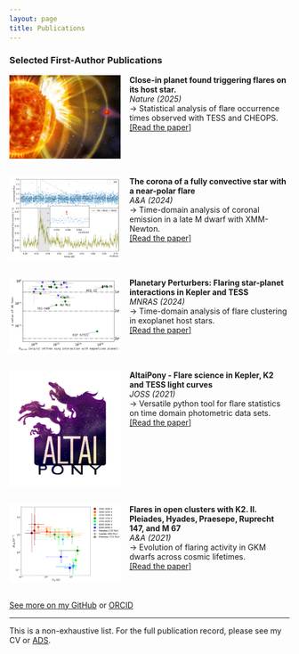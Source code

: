 ```yaml
---
layout: page
title: Publications
---
```


### Selected First-Author Publications

<div style="display: flex; gap: 1rem; margin-bottom: 2rem;">
  <img src="/assets/papers/ilin2025.jpg" alt="artwork: Danielle Futselaar" style="width: 200px; height: auto;">
  <div>
    <strong>Close-in planet found triggering flares on its host star.</strong>  <br>
    <em>Nature (2025)</em>  
    <br>→ Statistical analysis of flare occurrence times observed with TESS and CHEOPS.
    <br>
    <a href="https://rdcu.be/euu5D" target="_blank">[Read the paper]</a>

  </div>
</div>


<div style="display: flex; gap: 1rem; margin-bottom: 2rem;">
  <img src="/assets/papers/ilin2024b.png" alt="X-ray light curve" style="width: 200px; height: auto;">
  <div>
    <strong>The corona of a fully convective star with a near-polar flare</strong>  <br>
    <em>A&A (2024)</em>  
    <br>→ Time-domain analysis of coronal emission in a late M dwarf with XMM-Newton.
    <br>
    <a href="https://ui.adsabs.harvard.edu/abs/2024A%26A...687A.138I/abstract" target="_blank">[Read the paper]</a>

  </div>
</div>

<div style="display: flex; gap: 1rem; margin-bottom: 2rem;">
  <img src="/assets/papers/ilin2024.png" alt="Planetary perturbers" style="width: 200px; height: auto;">
  <div>
    <strong>Planetary Perturbers: Flaring star-planet interactions in Kepler and TESS</strong>  <br>
    <em>MNRAS (2024)</em>  
    <br>→ Time-domain analysis of flare clustering in exoplanet host stars.
    <br>
    <a href="https://ui.adsabs.harvard.edu/abs/2024MNRAS.527.3395I" target="_blank">[Read the paper]</a>

  </div>
</div>

<div style="display: flex; gap: 1rem; margin-bottom: 2rem;">
  <img src="/assets/papers/altaipony.png" alt="Altaipony" style="width: 200px; height: auto;">
  <div>
    <strong>AltaiPony - Flare science in Kepler, K2 and TESS light curves</strong>  <br>
    <em> JOSS (2021)</em>  
    <br>→ Versatile python tool for flare statistics on time domain photometric data sets.
    <br>
    <a href="https://joss.theoj.org/papers/10.21105/joss.02845" target="_blank">[Read the paper]</a>

  </div>
</div>


<div style="display: flex; gap: 1rem; margin-bottom: 2rem;">
  <img src="/assets/papers/ilin2021.png" alt="Flares in open clusters" style="width: 200px; height: auto;">
  <div>
    <strong>Flares in open clusters with K2. II. Pleiades, Hyades, Praesepe, Ruprecht 147, and M 67</strong>  <br>
    <em>A&A (2021)</em>  
    <br>→ Evolution of flaring activity in GKM dwarfs across cosmic lifetimes.
    <br>
    <a href="https://ui.adsabs.harvard.edu/abs/2021A&A...645A..42I/abstract" target="_blank">[Read the paper]</a>

  </div>
</div>


[See more on my GitHub](https://github.com/ekaterinailin) or [ORCID](https://orcid.org/0000-0002-6299-7542)

---

This is a non-exhaustive list. For the full publication record, please see my CV or [ADS](https://ui.adsabs.harvard.edu/search/filter_property_fq_property=AND&filter_property_fq_property=property%3A%22refereed%22&fq=%7B!type%3Daqp%20v%3D%24fq_database%7D&fq=%7B!type%3Daqp%20v%3D%24fq_property%7D&fq_database=(database%3Aastronomy)&fq_property=(property%3A%22refereed%22)&q=author%3A%22Ilin%2C%20Ekaterina%22&sort=date%20desc%2C%20bibcode%20desc&p_=0).
